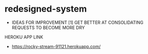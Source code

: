 # redesigned-system

- IDEAS FOR IMPROVEMENT
  [1] GET BETTER AT CONSOLIDATING REQUESTS TO BECOME MORE DRY

HEROKU APP LINK
- https://rocky-stream-91121.herokuapp.com/